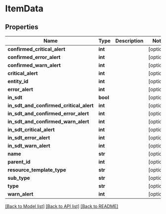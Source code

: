 # ItemData

## Properties
Name | Type | Description | Notes
------------ | ------------- | ------------- | -------------
**confirmed_critical_alert** | **int** |  | [optional] 
**confirmed_error_alert** | **int** |  | [optional] 
**confirmed_warn_alert** | **int** |  | [optional] 
**critical_alert** | **int** |  | [optional] 
**entity_id** | **int** |  | [optional] 
**error_alert** | **int** |  | [optional] 
**in_sdt** | **bool** |  | [optional] 
**in_sdt_and_confirmed_critical_alert** | **int** |  | [optional] 
**in_sdt_and_confirmed_error_alert** | **int** |  | [optional] 
**in_sdt_and_confirmed_warn_alert** | **int** |  | [optional] 
**in_sdt_critical_alert** | **int** |  | [optional] 
**in_sdt_error_alert** | **int** |  | [optional] 
**in_sdt_warn_alert** | **int** |  | [optional] 
**name** | **str** |  | [optional] 
**parent_id** | **int** |  | [optional] 
**resource_template_type** | **str** |  | [optional] 
**sub_type** | **str** |  | [optional] 
**type** | **str** |  | [optional] 
**warn_alert** | **int** |  | [optional] 

[[Back to Model list]](../README.md#documentation-for-models) [[Back to API list]](../README.md#documentation-for-api-endpoints) [[Back to README]](../README.md)



